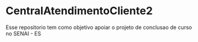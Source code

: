 # CentralAtendimentoCliente2

Esse repositorio tem como objetivo apoiar o projeto de conclusao de curso no SENAI - ES